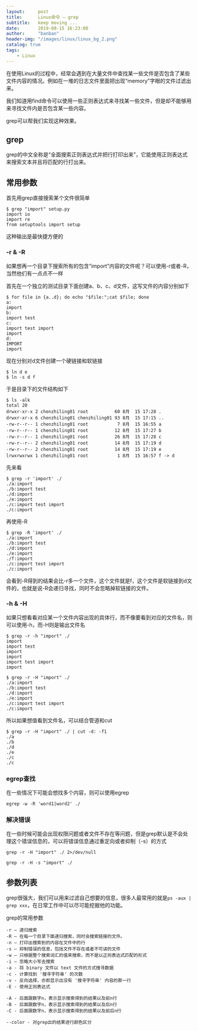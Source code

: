 ```yaml
---
layout:     post
title:      Linux命令 — grep
subtitle:   keep moving ...
date:       2019-08-15 16:23:00
author:     "banban"
header-img: "/images/linux/linux_bg_2.png"
catalog: true
tags:
    - Linux
---
```


在使用Linux的过程中，经常会遇到在大量文件中查找某一些文件是否包含了某些文件内容的情况。例如在一堆的日志文件里面把出现“memory”字眼的文件过滤出来。

我们知道用find命令可以使用一些正则表达式来寻找某一些文件，但是却不能够用来寻找文件内是否包含某一些内容。

grep可以帮我们实现这种效果。

## grep

grep的中文全称是“全面搜索正则表达式并把行打印出来”，它能使用正则表达式来搜索文本并且将匹配的行打出来。

## 常用参数

首先用grep直接搜索某个文件很简单
```
$ grep "import" setup.py
import io
import re
from setuptools import setup
```
这种输出是最快捷方便的

### -r & -R

如果想再一个目录下搜索所有的包含“import”内容的文件呢？可以使用-r或者-R，当然他们有一点点不一样

首先在一个独立的测试目录下面创建a、b、c、d文件，这写文件的内容分别如下
```
$ for file in {a..d}; do echo "$file:";cat $file; done
a:
import
b:
import test
c:
import test import
import
d:
IMPORT
import
```

现在分别对d文件创建一个硬链接和软链接
```
$ ln d e
$ ln -s d f
```
于是目录下的文件结构如下
```
$ ls -alk
total 20
drwxr-xr-x 2 chenzhiling01 root          60 8月  15 17:28 .
drwxr-xr-x 6 chenzhiling01 chenzhiling01 93 8月  15 17:15 ..
-rw-r--r-- 1 chenzhiling01 root           7 8月  15 16:55 a
-rw-r--r-- 1 chenzhiling01 root          12 8月  15 17:27 b
-rw-r--r-- 1 chenzhiling01 root          26 8月  15 17:28 c
-rw-r--r-- 2 chenzhiling01 root          14 8月  15 17:19 d
-rw-r--r-- 2 chenzhiling01 root          14 8月  15 17:19 e
lrwxrwxrwx 1 chenzhiling01 root           1 8月  15 16:57 f -> d
```
先来看
```
$ grep -r 'import' ./
./a:import
./b:import test
./d:import
./e:import
./c:import test import
./c:import
```
再使用-R
```
$ grep -R 'import' ./
./a:import
./b:import test
./d:import
./e:import
./f:import
./c:import test import
./c:import
```

会看到-R得到的结果会比-r多一个文件，这个文件就是f，这个文件是软链接到d文件的，也就是说-R会递归寻找，同时不会忽略掉软链接的文件。

### -h & -H

如果只想看看对应某一个文件内容出现的具体行，而不像要看到对应的文件名，则可以使用-h，而-H则是输出文件名
```
$ grep -r -h "import" ./
import
import test
import
import
import test import
import
```
```
$ grep -r -H "import" ./
./a:import
./b:import test
./d:import
./e:import
./c:import test import
./c:import
```
所以如果想值看到文件名，可以结合管道和cut
```
$ grep -r -H "import" ./ | cut -d: -f1
./a
./b
./d
./e
./c
./c
```

### egrep查找

在一些情况下可能会想找多个内容，则可以使用egrep
```
egrep -w -R 'word1|word2' ./
```

### 解决错误

在一些时候可能会出现权限问题或者文件不存在等问题，但是grep默认是不会处理这个错误信息的，可以将错误信息通过重定向或者抑制（-s）的方式
```
grep -r -H "import" ./ 2>/dev/null

grep -r -H -s "import" ./
```

## 参数列表

grep很强大，我们可以用来过滤自己想要的信息，很多人最常用的就是`ps -aux | grep xxx`，在日常工作中可以尽可能挖掘他的功能。

grep的常用参数
```
-r – 递归搜索
-R – 在每一个目录下面递归搜索，同时会搜索链接的文件。
-n – 打印出搜索到的内容在文件中的行
-s – 抑制错误的信息，包括文件不存在或者不可读的文件
-w – 只根据整个搜索词汇的值来搜索，而不是以正则表达式匹配的形式
-i – 忽略大小写去搜索
-a - 将 binary 文件以 text 文件的方式搜寻数据
-c - 计算找到 '搜寻字符串' 的次数
-v - 反向选择，亦即显示出没有 '搜寻字符串' 内容的那一行
-E - 使用正则表达式

-A - 后面跟数字n，表示显示搜索得到的结果以及前n行
-B - 后面跟数字n，表示显示搜索得到的结果以及后n行
-C - 后面跟数字n，表示显示搜索得到的结果以及前后n行

--color - 对grep出的结果进行颜色区分
```